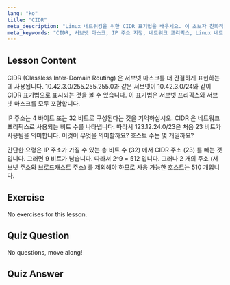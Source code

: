 ```yaml
---
lang: "ko"
title: "CIDR"
meta_description: "Linux 네트워킹을 위한 CIDR 표기법을 배우세요. 이 초보자 친화적인 가이드를 통해 서브넷 마스크, IP 주소 지정 및 호스트 계산을 이해하세요. 네트워크 기술을 향상시키세요!"
meta_keywords: "CIDR, 서브넷 마스크, IP 주소 지정, 네트워크 프리픽스, Linux 네트워킹, 초보자, 튜토리얼, 가이드"
---
```


## Lesson Content

CIDR (Classless Inter-Domain Routing) 은 서브넷 마스크를 더 간결하게 표현하는 데 사용됩니다. 10.42.3.0/255.255.255.0과 같은 서브넷이 10.42.3.0/24와 같이 CIDR 표기법으로 표시되는 것을 볼 수 있습니다. 이 표기법은 서브넷 프리픽스와 서브넷 마스크를 모두 포함합니다.

IP 주소는 4 바이트 또는 32 비트로 구성된다는 것을 기억하십시오. CIDR 은 네트워크 프리픽스로 사용되는 비트 수를 나타냅니다. 따라서 123.12.24.0/23은 처음 23 비트가 사용됨을 의미합니다. 이것이 무엇을 의미할까요? 호스트 수는 몇 개일까요?

간단한 요령은 IP 주소가 가질 수 있는 총 비트 수 (32) 에서 CIDR 주소 (23) 를 빼는 것입니다. 그러면 9 비트가 남습니다. 따라서 2^9 = 512 입니다. 그러나 2 개의 주소 (서브넷 주소와 브로드캐스트 주소) 를 제외해야 하므로 사용 가능한 호스트는 510 개입니다.

## Exercise

No exercises for this lesson.

## Quiz Question

No questions, move along!

## Quiz Answer
